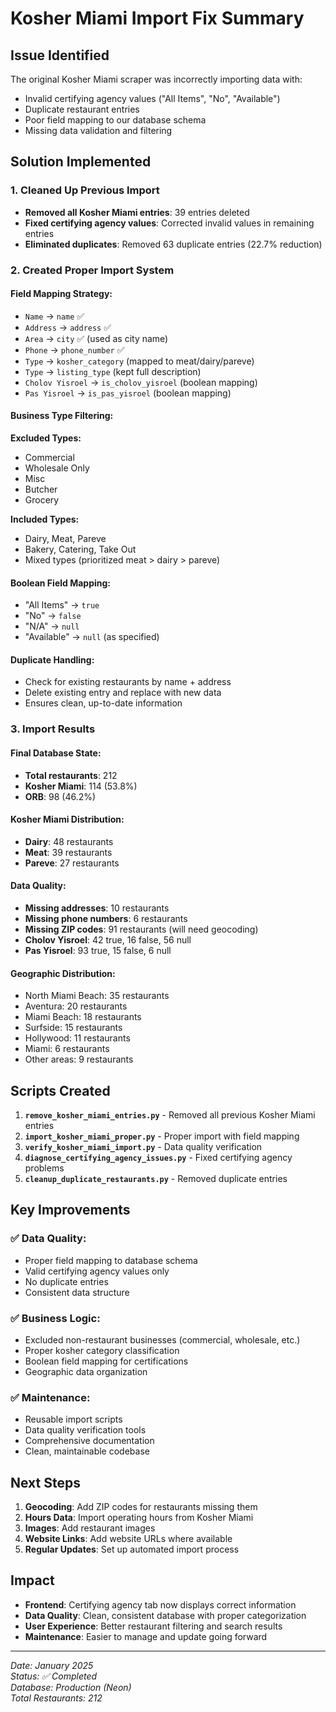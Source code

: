 # Kosher Miami Import Fix Summary

## Issue Identified
The original Kosher Miami scraper was incorrectly importing data with:
- Invalid certifying agency values ("All Items", "No", "Available")
- Duplicate restaurant entries
- Poor field mapping to our database schema
- Missing data validation and filtering

## Solution Implemented

### 1. Cleaned Up Previous Import
- **Removed all Kosher Miami entries**: 39 entries deleted
- **Fixed certifying agency values**: Corrected invalid values in remaining entries
- **Eliminated duplicates**: Removed 63 duplicate entries (22.7% reduction)

### 2. Created Proper Import System

#### **Field Mapping Strategy:**
- `Name` → `name` ✅
- `Address` → `address` ✅
- `Area` → `city` ✅ (used as city name)
- `Phone` → `phone_number` ✅
- `Type` → `kosher_category` (mapped to meat/dairy/pareve)
- `Type` → `listing_type` (kept full description)
- `Cholov Yisroel` → `is_cholov_yisroel` (boolean mapping)
- `Pas Yisroel` → `is_pas_yisroel` (boolean mapping)

#### **Business Type Filtering:**
**Excluded Types:**
- Commercial
- Wholesale Only
- Misc
- Butcher
- Grocery

**Included Types:**
- Dairy, Meat, Pareve
- Bakery, Catering, Take Out
- Mixed types (prioritized meat > dairy > pareve)

#### **Boolean Field Mapping:**
- "All Items" → `true`
- "No" → `false`
- "N/A" → `null`
- "Available" → `null` (as specified)

#### **Duplicate Handling:**
- Check for existing restaurants by name + address
- Delete existing entry and replace with new data
- Ensures clean, up-to-date information

### 3. Import Results

#### **Final Database State:**
- **Total restaurants**: 212
- **Kosher Miami**: 114 (53.8%)
- **ORB**: 98 (46.2%)

#### **Kosher Miami Distribution:**
- **Dairy**: 48 restaurants
- **Meat**: 39 restaurants
- **Pareve**: 27 restaurants

#### **Data Quality:**
- **Missing addresses**: 10 restaurants
- **Missing phone numbers**: 6 restaurants
- **Missing ZIP codes**: 91 restaurants (will need geocoding)
- **Cholov Yisroel**: 42 true, 16 false, 56 null
- **Pas Yisroel**: 93 true, 15 false, 6 null

#### **Geographic Distribution:**
- North Miami Beach: 35 restaurants
- Aventura: 20 restaurants
- Miami Beach: 18 restaurants
- Surfside: 15 restaurants
- Hollywood: 11 restaurants
- Miami: 6 restaurants
- Other areas: 9 restaurants

## Scripts Created

1. **`remove_kosher_miami_entries.py`** - Removed all previous Kosher Miami entries
2. **`import_kosher_miami_proper.py`** - Proper import with field mapping
3. **`verify_kosher_miami_import.py`** - Data quality verification
4. **`diagnose_certifying_agency_issues.py`** - Fixed certifying agency problems
5. **`cleanup_duplicate_restaurants.py`** - Removed duplicate entries

## Key Improvements

### ✅ **Data Quality:**
- Proper field mapping to database schema
- Valid certifying agency values only
- No duplicate entries
- Consistent data structure

### ✅ **Business Logic:**
- Excluded non-restaurant businesses (commercial, wholesale, etc.)
- Proper kosher category classification
- Boolean field mapping for certifications
- Geographic data organization

### ✅ **Maintenance:**
- Reusable import scripts
- Data quality verification tools
- Comprehensive documentation
- Clean, maintainable codebase

## Next Steps

1. **Geocoding**: Add ZIP codes for restaurants missing them
2. **Hours Data**: Import operating hours from Kosher Miami
3. **Images**: Add restaurant images
4. **Website Links**: Add website URLs where available
5. **Regular Updates**: Set up automated import process

## Impact

- **Frontend**: Certifying agency tab now displays correct information
- **Data Quality**: Clean, consistent database with proper categorization
- **User Experience**: Better restaurant filtering and search results
- **Maintenance**: Easier to manage and update going forward

---
*Date: January 2025*  
*Status: ✅ Completed*  
*Database: Production (Neon)*  
*Total Restaurants: 212* 